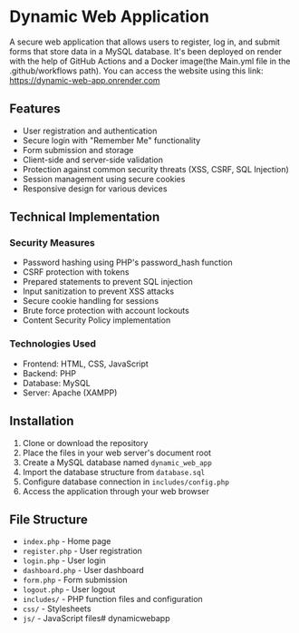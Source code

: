 # Dynamic Web Application

A secure web application that allows users to register, log in, and submit forms that store data in a MySQL database. It's been deployed on render with the help of GitHub Actions and a Docker image(the Main.yml file in the .github/workflows path). You can access the website using this link: https://dynamic-web-app.onrender.com

## Features

- User registration and authentication
- Secure login with "Remember Me" functionality
- Form submission and storage
- Client-side and server-side validation
- Protection against common security threats (XSS, CSRF, SQL Injection)
- Session management using secure cookies
- Responsive design for various devices

## Technical Implementation

### Security Measures

- Password hashing using PHP's password_hash function
- CSRF protection with tokens
- Prepared statements to prevent SQL injection
- Input sanitization to prevent XSS attacks
- Secure cookie handling for sessions
- Brute force protection with account lockouts
- Content Security Policy implementation

### Technologies Used

- Frontend: HTML, CSS, JavaScript
- Backend: PHP
- Database: MySQL
- Server: Apache (XAMPP)

## Installation

1. Clone or download the repository
2. Place the files in your web server's document root
3. Create a MySQL database named `dynamic_web_app`
4. Import the database structure from `database.sql`
5. Configure database connection in `includes/config.php`
6. Access the application through your web browser

## File Structure

- `index.php` - Home page
- `register.php` - User registration
- `login.php` - User login
- `dashboard.php` - User dashboard
- `form.php` - Form submission
- `logout.php` - User logout
- `includes/` - PHP function files and configuration
- `css/` - Stylesheets
- `js/` - JavaScript files# dynamicwebapp
